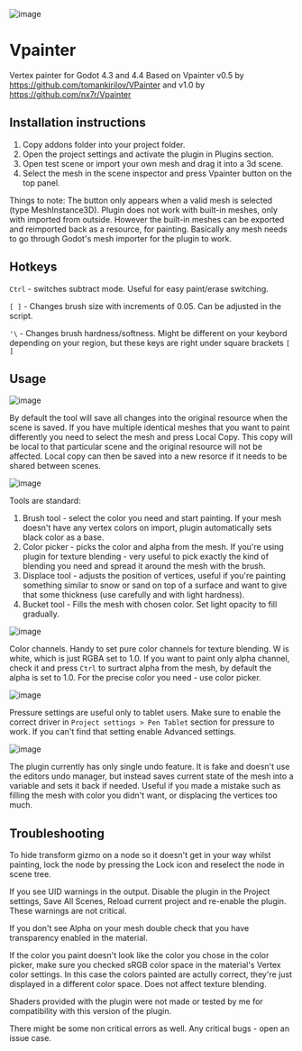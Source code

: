 ![image](https://github.com/user-attachments/assets/9c588249-d982-4a47-9168-664873a481f9)

# Vpainter
Vertex painter for Godot 4.3 and 4.4
Based on Vpainter v0.5 by https://github.com/tomankirilov/VPainter
and v1.0 by https://github.com/nx7r/Vpainter

## Installation instructions
1. Copy addons folder into your project folder.
2. Open the project settings and activate the plugin in Plugins section.
3. Open test scene or import your own mesh and drag it into a 3d scene.
4. Select the mesh in the scene inspector and press Vpainter button on the top panel.

Things to note:
The button only appears when a valid mesh is selected (type MeshInstance3D).
Plugin does not work with built-in meshes, only with imported from outside. However the built-in meshes can be exported and reimported back as a resource, for painting. Basically any mesh needs to go through Godot's mesh importer for the plugin to work.

## Hotkeys
`Ctrl` - switches subtract mode. Useful for easy paint/erase switching.

`[ ]` - Changes brush size with increments of 0.05. Can be adjusted in the script.

`'\` - Changes brush hardness/softness. Might be different on your keybord depending on your region, but these keys are right under square brackets `[ ]`


## Usage
![image](https://github.com/user-attachments/assets/929d4f3d-52b2-4c4d-a849-ea56cad85463)

By default the tool will save all changes into the original resource when the scene is saved. If you have multiple identical meshes that you want to paint differently you need to select the mesh and press Local Copy. This copy will be local to that particular scene and the original resource will not be affected. Local copy can then be saved into a new resorce if it needs to be shared between scenes.


![image](https://github.com/user-attachments/assets/7a2391d9-ea87-4374-a1e5-602ba8e0c28c)

Tools are standard: 
1. Brush tool - select the color you need and start painting. If your mesh doesn't have any vertex colors on import, plugin automatically sets black color as a base.
2. Color picker - picks the color and alpha from the mesh. If you're using plugin for texture blending - very useful to pick exactly the kind of blending you need and spread it around the mesh with the brush.
3. Displace tool - adjusts the position of vertices, useful if you're painting something similar to snow or sand on top of a surface and want to give that some thickness (use carefully and with light hardness).
4. Bucket tool - Fills the mesh with chosen color. Set light opacity to fill gradually.


![image](https://github.com/user-attachments/assets/6f1805f4-6a64-4338-bbe9-44edf1d380de)

Color channels. Handy to set pure color channels for texture blending. W is white, which is just RGBA set to 1.0. If you want to paint only alpha channel, check it and press `Ctrl` to surtract alpha from the mesh, by default the alpha is set to 1.0. For the precise color you need - use color picker.


![image](https://github.com/user-attachments/assets/e5c59c0b-a387-41f8-ac68-ee9979e971a9)

Pressure settings are useful only to tablet users. Make sure to enable the correct driver in `Project settings > Pen Tablet` section for pressure to work. If you can't find that setting enable Advanced settings.


![image](https://github.com/user-attachments/assets/8b93f701-78c2-4ad2-8657-b14593a7faf7)

The plugin currently has only single undo feature. It is fake and doesn't use the editors undo manager, but instead saves current state of the mesh into a variable and sets it back if needed. Useful if you made a mistake such as filling the mesh with color you didn't want, or displacing the vertices too much.

## Troubleshooting
To hide transform gizmo on a node so it doesn't get in your way whilst painting, lock the node by pressing the Lock icon and reselect the node in scene tree.

If you see UID warnings in the output. Disable the plugin in the Project settings, Save All Scenes, Reload current project and re-enable the plugin. These warnings are not critical.

If you don't see Alpha on your mesh double check that you have transparency enabled in the material.

If the color you paint doesn't look like the color you chose in the color picker, make sure you checked sRGB color space in the material's Vertex color settings. In this case the colors painted are actully correct, they're just displayed in a different color space. Does not affect texture blending.

Shaders provided with the plugin were not made or tested by me for compatibility with this version of the plugin.

There might be some non critical errors as well. Any critical bugs - open an issue case.
